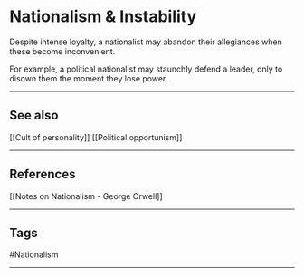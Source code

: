 # Nationalism & Instability

Despite intense loyalty, a nationalist may abandon their allegiances when these become inconvenient.

For example, a political nationalist may staunchly defend a leader, only to disown them the moment they lose power.

---
## See also

[[Cult of personality]]
[[Political opportunism]]

---
## References

[[Notes on Nationalism - George Orwell]]

---
## Tags

#Nationalism

---

